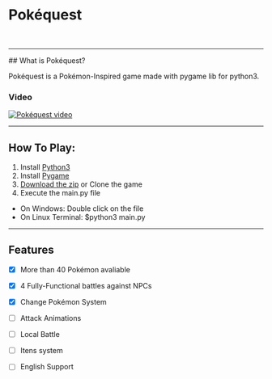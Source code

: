 # Pokéquest
<br>
<hr>
## What is Pokéquest?

Pokéquest is a Pokémon-Inspired game made with pygame lib for python3.

### Video

[![Pokéquest video](https://img.youtube.com/vi/8xdGPaMHo5Y/maxresdefault.jpg)](hhttps://www.youtube.com/watch?v=8xdGPaMHo5Y)

<hr>

## How To Play:

1. Install [Python3](https://www.python.org/downloads/)
2. Install [Pygame](https://www.pygame.org/wiki/GettingStarted)
3. [Download the zip](https://github.com/Txiag/Pokequest/archive/master.zip) or Clone the game
4. Execute the main.py file 
- On Windows: Double click on the file
- On Linux Terminal: $python3 main.py

<hr>

## Features
- [x]  More than 40 Pokémon avaliable
- [x]  4 Fully-Functional battles against NPCs
- [x]  Change Pokémon System
- [ ]  Attack Animations
- [ ]  Local Battle
- [ ]  Itens system
- [ ]  English Support

